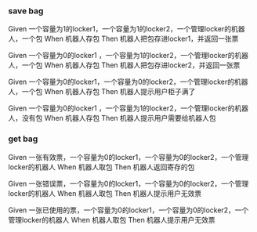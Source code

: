 ### save bag

Given  一个容量为1的locker1，一个容量为1的locker2，一个管理locker的机器人，一个包
When  机器人存包
Then 机器人把包存进locker1，并返回一张票



Given  一个容量为0的locker1 ，一个容量为1的locker2，一个管理locker的机器人，一个包
When  机器人存包
Then  机器人把包存进locker2，并返回一张票



Given  一个容量为0的locker1，一个容量为0的locker2，一个管理locker的机器人，一个包
When  机器人存包
Then 机器人提示用户柜子满了



Given  一个容量为0的locker1 ，一个容量为1的locker2，一个管理locker的机器人，没有包
When  机器人存包
Then  机器人提示用户需要给机器人包



### get bag

Given  一张有效票，一个容量为0的locker1，一个容量为0的locker2，一个管理locker的机器人
When  机器人取包
Then   机器人返回寄存的包



Given  一张错误票，一个容量为0的locker1，一个容量为0的locker2，一个管理locker的机器人
When  机器人取包
Then   机器人提示用户无效票



Given  一张已使用的票，一个容量为0的locker1，一个容量为0的locker2，一个管理locker的机器人
When  机器人取包
Then   机器人提示用户无效票


